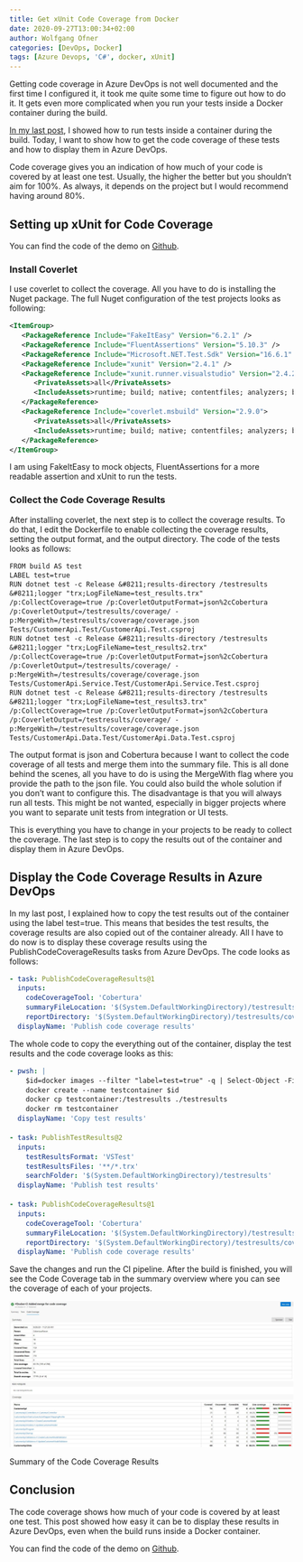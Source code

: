 ```yaml
---
title: Get xUnit Code Coverage from Docker
date: 2020-09-27T13:00:34+02:00
author: Wolfgang Ofner
categories: [DevOps, Docker]
tags: [Azure Devops, 'C#', docker, xUnit]
---
```

Getting code coverage in Azure DevOps is not well documented and the first time I configured it, it took me quite some time to figure out how to do it. It gets even more complicated when you run your tests inside a Docker container during the build.

<a href="/run-tests-inside-docker-during-ci/" target="_blank" rel="noopener noreferrer">In my last post</a>, I showed how to run tests inside a container during the build. Today, I want to show how to get the code coverage of these tests and how to display them in Azure DevOps.

Code coverage gives you an indication of how much of your code is covered by at least one test. Usually, the higher the better but you shouldn&#8217;t aim for 100%. As always, it depends on the project but I would recommend having around 80%.

## Setting up xUnit for Code Coverage

You can find the code of the demo on <a href="https://github.com/WolfgangOfner/.NetCoreMicroserviceCiCdAks/tree/CodeCoverage" target="_blank" rel="noopener noreferrer">Github</a>.

### Install Coverlet

I use coverlet to collect the coverage. All you have to do is installing the Nuget package. The full Nuget configuration of the test projects looks as following:

```xml  
<ItemGroup>
   <PackageReference Include="FakeItEasy" Version="6.2.1" />
   <PackageReference Include="FluentAssertions" Version="5.10.3" />
   <PackageReference Include="Microsoft.NET.Test.Sdk" Version="16.6.1" />
   <PackageReference Include="xunit" Version="2.4.1" />
   <PackageReference Include="xunit.runner.visualstudio" Version="2.4.2">
      <PrivateAssets>all</PrivateAssets>
      <IncludeAssets>runtime; build; native; contentfiles; analyzers; buildtransitive</IncludeAssets>
   </PackageReference>
   <PackageReference Include="coverlet.msbuild" Version="2.9.0">
      <PrivateAssets>all</PrivateAssets>
      <IncludeAssets>runtime; build; native; contentfiles; analyzers; buildtransitive</IncludeAssets>
   </PackageReference>
</ItemGroup>  
```

I am using FakeItEasy to mock objects, FluentAssertions for a more readable assertion and xUnit to run the tests.

### Collect the Code Coverage Results

After installing coverlet, the next step is to collect the coverage results. To do that, I edit the Dockerfile to enable collecting the coverage results, setting the output format, and the output directory. The code of the tests looks as follows:

```docker 
FROM build AS test  
LABEL test=true  
RUN dotnet test -c Release &#8211;results-directory /testresults &#8211;logger "trx;LogFileName=test_results.trx" /p:CollectCoverage=true /p:CoverletOutputFormat=json%2cCobertura /p:CoverletOutput=/testresults/coverage/ -p:MergeWith=/testresults/coverage/coverage.json Tests/CustomerApi.Test/CustomerApi.Test.csproj  
RUN dotnet test -c Release &#8211;results-directory /testresults &#8211;logger "trx;LogFileName=test_results2.trx" /p:CollectCoverage=true /p:CoverletOutputFormat=json%2cCobertura /p:CoverletOutput=/testresults/coverage/ -p:MergeWith=/testresults/coverage/coverage.json Tests/CustomerApi.Service.Test/CustomerApi.Service.Test.csproj  
RUN dotnet test -c Release &#8211;results-directory /testresults &#8211;logger "trx;LogFileName=test_results3.trx" /p:CollectCoverage=true /p:CoverletOutputFormat=json%2cCobertura /p:CoverletOutput=/testresults/coverage/ -p:MergeWith=/testresults/coverage/coverage.json Tests/CustomerApi.Data.Test/CustomerApi.Data.Test.csproj  
```

The output format is json and Cobertura because I want to collect the code coverage of all tests and merge them into the summary file. This is all done behind the scenes, all you have to do is using the MergeWith flag where you provide the path to the json file. You could also build the whole solution if you don&#8217;t want to configure this. The disadvantage is that you will always run all tests. This might be not wanted, especially in bigger projects where you want to separate unit tests from integration or UI tests.

This is everything you have to change in your projects to be ready to collect the coverage. The last step is to copy the results out of the container and display them in Azure DevOps.

## Display the Code Coverage Results in Azure DevOps

In my last post, I explained how to copy the test results out of the container using the label test=true. This means that besides the test results, the coverage results are also copied out of the container already. All I have to do now is to display these coverage results using the PublishCodeCoverageResults tasks from Azure DevOps. The code looks as follows:

```yaml  
- task: PublishCodeCoverageResults@1
  inputs:
    codeCoverageTool: 'Cobertura'
    summaryFileLocation: '$(System.DefaultWorkingDirectory)/testresults/coverage/coverage.cobertura.xml'
    reportDirectory: '$(System.DefaultWorkingDirectory)/testresults/coverage/reports'
  displayName: 'Publish code coverage results' 
```

The whole code to copy the everything out of the container, display the test results and the code coverage looks as this:

```yaml  
- pwsh: |
    $id=docker images --filter "label=test=true" -q | Select-Object -First 1
    docker create --name testcontainer $id
    docker cp testcontainer:/testresults ./testresults
    docker rm testcontainer
  displayName: 'Copy test results'
 
- task: PublishTestResults@2
  inputs:
    testResultsFormat: 'VSTest'
    testResultsFiles: '**/*.trx'
    searchFolder: '$(System.DefaultWorkingDirectory)/testresults'
  displayName: 'Publish test results'
 
- task: PublishCodeCoverageResults@1
  inputs:
    codeCoverageTool: 'Cobertura'
    summaryFileLocation: '$(System.DefaultWorkingDirectory)/testresults/coverage/coverage.cobertura.xml'
    reportDirectory: '$(System.DefaultWorkingDirectory)/testresults/coverage/reports'
  displayName: 'Publish code coverage results'
```

Save the changes and run the CI pipeline. After the build is finished, you will see the Code Coverage tab in the summary overview where you can see the coverage of each of your projects.

<div class="col-12 col-sm-10 aligncenter">
  <a href="/assets/img/posts/2020/09/Code-Coverage-Results.jpg"><img loading="lazy" src="/assets/img/posts/2020/09/Code-Coverage-Results.jpg" alt="Summary of the Code Coverage Results" /></a>
  
  <p>
    Summary of the Code Coverage Results
  </p>
</div>

## Conclusion

The code coverage shows how much of your code is covered by at least one test. This post showed how easy it can be to display these results in Azure DevOps, even when the build runs inside a Docker container.

You can find the code of the demo on <a href="https://github.com/WolfgangOfner/.NetCoreMicroserviceCiCdAks/tree/CodeCoverage" target="_blank" rel="noopener noreferrer">Github</a>.